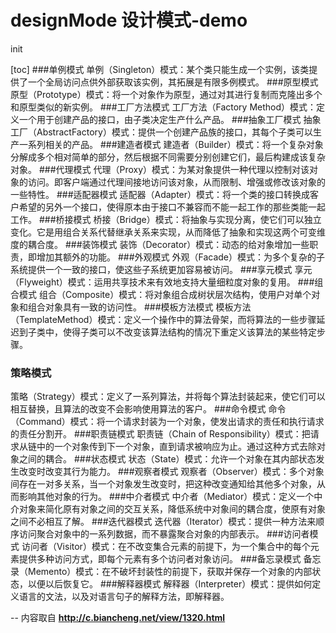 # designMode 设计模式-demo
init

[toc]
###单例模式
单例（Singleton）模式：某个类只能生成一个实例，该类提供了一个全局访问点供外部获取该实例，其拓展是有限多例模式。
###原型模式
原型（Prototype）模式：将一个对象作为原型，通过对其进行复制而克隆出多个和原型类似的新实例。
###工厂方法模式
工厂方法（Factory Method）模式：定义一个用于创建产品的接口，由子类决定生产什么产品。
###抽象工厂模式
抽象工厂（AbstractFactory）模式：提供一个创建产品族的接口，其每个子类可以生产一系列相关的产品。
###建造者模式
建造者（Builder）模式：将一个复杂对象分解成多个相对简单的部分，然后根据不同需要分别创建它们，最后构建成该复杂对象。
###代理模式
代理（Proxy）模式：为某对象提供一种代理以控制对该对象的访问。即客户端通过代理间接地访问该对象，从而限制、增强或修改该对象的一些特性。
###适配器模式
适配器（Adapter）模式：将一个类的接口转换成客户希望的另外一个接口，使得原本由于接口不兼容而不能一起工作的那些类能一起工作。
###桥接模式
桥接（Bridge）模式：将抽象与实现分离，使它们可以独立变化。它是用组合关系代替继承关系来实现，从而降低了抽象和实现这两个可变维度的耦合度。
###装饰模式
装饰（Decorator）模式：动态的给对象增加一些职责，即增加其额外的功能。
###外观模式
外观（Facade）模式：为多个复杂的子系统提供一个一致的接口，使这些子系统更加容易被访问。
###享元模式
享元（Flyweight）模式：运用共享技术来有效地支持大量细粒度对象的复用。
###组合模式
组合（Composite）模式：将对象组合成树状层次结构，使用户对单个对象和组合对象具有一致的访问性。
###模板方法模式
模板方法（TemplateMethod）模式：定义一个操作中的算法骨架，而将算法的一些步骤延迟到子类中，使得子类可以不改变该算法结构的情况下重定义该算法的某些特定步骤。
### 策略模式
策略（Strategy）模式：定义了一系列算法，并将每个算法封装起来，使它们可以相互替换，且算法的改变不会影响使用算法的客户。
###命令模式
命令（Command）模式：将一个请求封装为一个对象，使发出请求的责任和执行请求的责任分割开。
###职责链模式
职责链（Chain of Responsibility）模式：把请求从链中的一个对象传到下一个对象，直到请求被响应为止。通过这种方式去除对象之间的耦合。
###状态模式
状态（State）模式：允许一个对象在其内部状态发生改变时改变其行为能力。
###观察者模式
观察者（Observer）模式：多个对象间存在一对多关系，当一个对象发生改变时，把这种改变通知给其他多个对象，从而影响其他对象的行为。
###中介者模式
中介者（Mediator）模式：定义一个中介对象来简化原有对象之间的交互关系，降低系统中对象间的耦合度，使原有对象之间不必相互了解。
###迭代器模式
迭代器（Iterator）模式：提供一种方法来顺序访问聚合对象中的一系列数据，而不暴露聚合对象的内部表示。
###访问者模式
访问者（Visitor）模式：在不改变集合元素的前提下，为一个集合中的每个元素提供多种访问方式，即每个元素有多个访问者对象访问。
###备忘录模式
备忘录（Memento）模式：在不破坏封装性的前提下，获取并保存一个对象的内部状态，以便以后恢复它。
###解释器模式
解释器（Interpreter）模式：提供如何定义语言的文法，以及对语言句子的解释方法，即解释器。

-- 内容取自 **http://c.biancheng.net/view/1320.html**